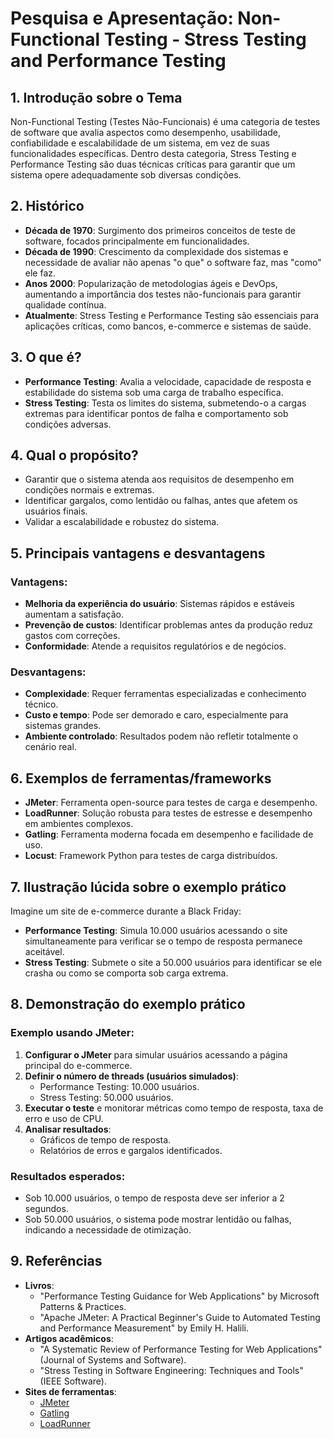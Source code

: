 # Pesquisa e Apresentação: Non-Functional Testing - Stress Testing and Performance Testing

## 1. Introdução sobre o Tema

Non-Functional Testing (Testes Não-Funcionais) é uma categoria de testes de software que avalia aspectos como desempenho, usabilidade, confiabilidade e escalabilidade de um sistema, em vez de suas funcionalidades específicas. Dentro desta categoria, Stress Testing e Performance Testing são duas técnicas críticas para garantir que um sistema opere adequadamente sob diversas condições.

## 2. Histórico

- **Década de 1970**: Surgimento dos primeiros conceitos de teste de software, focados principalmente em funcionalidades.
- **Década de 1990**: Crescimento da complexidade dos sistemas e necessidade de avaliar não apenas "o que" o software faz, mas "como" ele faz.
- **Anos 2000**: Popularização de metodologias ágeis e DevOps, aumentando a importância dos testes não-funcionais para garantir qualidade contínua.
- **Atualmente**: Stress Testing e Performance Testing são essenciais para aplicações críticas, como bancos, e-commerce e sistemas de saúde.

## 3. O que é?

- **Performance Testing**: Avalia a velocidade, capacidade de resposta e estabilidade do sistema sob uma carga de trabalho específica.
- **Stress Testing**: Testa os limites do sistema, submetendo-o a cargas extremas para identificar pontos de falha e comportamento sob condições adversas.

## 4. Qual o propósito?

- Garantir que o sistema atenda aos requisitos de desempenho em condições normais e extremas.
- Identificar gargalos, como lentidão ou falhas, antes que afetem os usuários finais.
- Validar a escalabilidade e robustez do sistema.

## 5. Principais vantagens e desvantagens

### Vantagens:
- **Melhoria da experiência do usuário**: Sistemas rápidos e estáveis aumentam a satisfação.
- **Prevenção de custos**: Identificar problemas antes da produção reduz gastos com correções.
- **Conformidade**: Atende a requisitos regulatórios e de negócios.

### Desvantagens:
- **Complexidade**: Requer ferramentas especializadas e conhecimento técnico.
- **Custo e tempo**: Pode ser demorado e caro, especialmente para sistemas grandes.
- **Ambiente controlado**: Resultados podem não refletir totalmente o cenário real.

## 6. Exemplos de ferramentas/frameworks

- **JMeter**: Ferramenta open-source para testes de carga e desempenho.
- **LoadRunner**: Solução robusta para testes de estresse e desempenho em ambientes complexos.
- **Gatling**: Ferramenta moderna focada em desempenho e facilidade de uso.
- **Locust**: Framework Python para testes de carga distribuídos.

## 7. Ilustração lúcida sobre o exemplo prático

Imagine um site de e-commerce durante a Black Friday:
- **Performance Testing**: Simula 10.000 usuários acessando o site simultaneamente para verificar se o tempo de resposta permanece aceitável.
- **Stress Testing**: Submete o site a 50.000 usuários para identificar se ele crasha ou como se comporta sob carga extrema.

## 8. Demonstração do exemplo prático

### Exemplo usando JMeter:
1. **Configurar o JMeter** para simular usuários acessando a página principal do e-commerce.
2. **Definir o número de threads (usuários simulados)**:
   - Performance Testing: 10.000 usuários.
   - Stress Testing: 50.000 usuários.
3. **Executar o teste** e monitorar métricas como tempo de resposta, taxa de erro e uso de CPU.
4. **Analisar resultados**:
   - Gráficos de tempo de resposta.
   - Relatórios de erros e gargalos identificados.

### Resultados esperados:
- Sob 10.000 usuários, o tempo de resposta deve ser inferior a 2 segundos.
- Sob 50.000 usuários, o sistema pode mostrar lentidão ou falhas, indicando a necessidade de otimização.

## 9. Referências

- **Livros**:
  - "Performance Testing Guidance for Web Applications" by Microsoft Patterns & Practices.
  - "Apache JMeter: A Practical Beginner's Guide to Automated Testing and Performance Measurement" by Emily H. Halili.
- **Artigos acadêmicos**:
  - "A Systematic Review of Performance Testing for Web Applications" (Journal of Systems and Software).
  - "Stress Testing in Software Engineering: Techniques and Tools" (IEEE Software).
- **Sites de ferramentas**:
  - [JMeter](https://jmeter.apache.org/)
  - [Gatling](https://gatling.io/)
  - [LoadRunner](https://www.microfocus.com/en-us/products/loadrunner-professional/overview)
